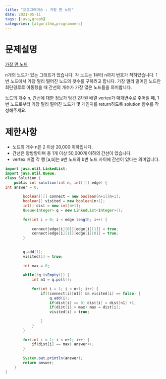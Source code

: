 ```yaml
---
title: "프로그래머스 : 가장 먼 노드"
date: 2021-05-11
tags: [java,graph]
categories: [algorithm,programmers]
---
```


# 문제설명
[가장 먼 노드][가장 먼 노드]

n개의 노드가 있는 그래프가 있습니다. 각 노드는 1부터 n까지 번호가 적혀있습니다.
1번 노드에서 가장 멀리 떨어진 노드의 갯수를 구하려고 합니다. 
가장 멀리 떨어진 노드란 최단경로로 이동했을 때 간선의 개수가 가장 많은 노드들을 의미합니다.

노드의 개수 n, 간선에 대한 정보가 담긴 2차원 배열 vertex가 매개변수로 주어질 때, 1번 노드로부터 가장 멀리
떨어진 노드가 몇 개인지를 return하도록 solution 함수를 작성해주세요.

# 제한사항
- 노드의 개수 n은 2 이상 20,000 이하입니다.
- 간선은 양방향이며 총 1개 이상 50,000개 이하의 간선이 있습니다.
- vertex 배열 각 행 [a,b]는 a번 노드와 b번 노드 사이에 간선이 있다는 의미입니다. 

```java
import java.util.LinkedList;
import java.util.Queue;
class Solution {
    public int solution(int n, int[][] edge) {
int answer = 0; 
		
		boolean[][] connect = new boolean[n+1][n+1];
		boolean[] visited = new boolean[n+1];
		int[] dist = new int[n+1];
		Queue<Integer> q = new LinkedList<Integer>();
		
		for(int i = 0; i < edge.length; i++) {
			
			connect[edge[i][0]][edge[i][1]] = true;
			connect[edge[i][1]][edge[i][0]] = true;
		}
		
		
		q.add(1);
		visited[1] = true;
		
		int max = 0;
		
		while(!q.isEmpty()) {
			int n1 = q.poll();
			
			for(int i = 1; i < n+1; i++) {
				if((connect[i][n1]) && visited[i] == false) {
					q.add(i);
					if(dist[i] == 0) dist[i] = dist[n1] +1;
					if(dist[i] > max) max = dist[i];
					visited[i] = true;
				
				}
			}
		}
		
		for(int i = 1; i < n+1; i++) {
			if(dist[i] == max) answer++;
		}
		
		System.out.println(answer);
		return answer;
    }
}
```


[가장 먼 노드]: https://programmers.co.kr/learn/courses/30/lessons/49189
